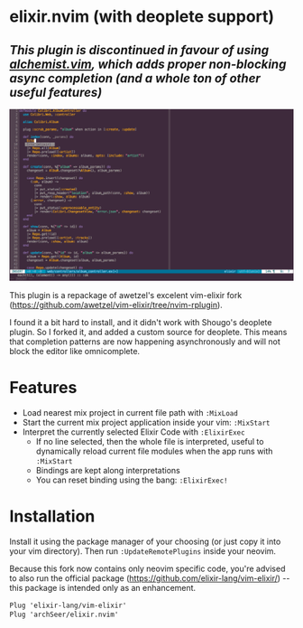 # elixir.nvim (with deoplete support)

## *This plugin is discontinued in favour of using [alchemist.vim](https://github.com/slashmili/alchemist.vim), which adds proper non-blocking async completion (and a whole ton of other useful features)*

![autocomplete](autocomplete.gif)

This plugin is a repackage of awetzel's excelent vim-elixir fork
(https://github.com/awetzel/vim-elixir/tree/nvim-rplugin).

I found it a bit hard to install, and it didn't work with Shougo's deoplete plugin.
So I forked it, and added a custom source for deoplete. This means that
completion patterns are now happening asynchronously and will not block the
editor like omnicomplete.

# Features

- Load nearest mix project in current file path with `:MixLoad`
- Start the current mix project application inside your vim: `:MixStart`
- Interpret the currently selected Elixir Code with `:ElixirExec`
    - If no line selected, then the whole file is interpreted, useful to dynamically reload current file modules when the app runs with `:MixStart`
    - Bindings are kept along interpretations
    - You can reset binding using the bang: `:ElixirExec!`

# Installation

Install it using the package manager of your choosing (or just copy it into your
vim directory). Then run `:UpdateRemotePlugins` inside your neovim.

Because this fork now contains only neovim specific code, you're advised to also
run the official package (https://github.com/elixir-lang/vim-elixir/) -- this
package is intended only as an enhancement.

```vim
Plug 'elixir-lang/vim-elixir'
Plug 'archSeer/elixir.nvim'
```
